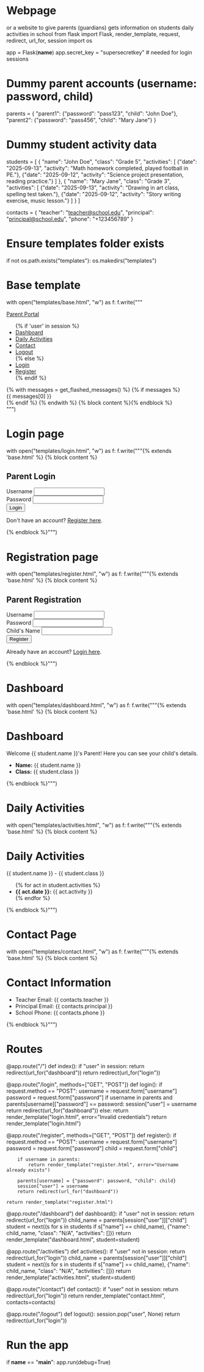 # Webpage
or a website to give parents (guardians) gets information on students daily activities in school 
from flask import Flask, render_template, request, redirect, url_for, session
import os

app = Flask(__name__)
app.secret_key = "supersecretkey"  # needed for login sessions

# Dummy parent accounts (username: password, child)
parents = {
    "parent1": {"password": "pass123", "child": "John Doe"},
    "parent2": {"password": "pass456", "child": "Mary Jane"}
}

# Dummy student activity data
students = [
    {
        "name": "John Doe",
        "class": "Grade 5",
        "activities": [
            {"date": "2025-09-13", "activity": "Math homework completed, played football in PE."},
            {"date": "2025-09-12", "activity": "Science project presentation, reading practice."}
        ]
    },
    {
        "name": "Mary Jane",
        "class": "Grade 3",
        "activities": [
            {"date": "2025-09-13", "activity": "Drawing in art class, spelling test taken."},
            {"date": "2025-09-12", "activity": "Story writing exercise, music lesson."}
        ]
    }
]

contacts = {
    "teacher": "teacher@school.edu",
    "principal": "principal@school.edu",
    "phone": "+123456789"
}

# Ensure templates folder exists
if not os.path.exists("templates"):
    os.makedirs("templates")

# Base template
with open("templates/base.html", "w") as f:
    f.write("""<!DOCTYPE html>
<html lang=\"en\">
<head>
    <meta charset=\"UTF-8\">
    <meta name=\"viewport\" content=\"width=device-width, initial-scale=1.0\">
    <title>Parent Portal</title>
    <link rel=\"stylesheet\" href=\"https://cdn.jsdelivr.net/npm/bootstrap@5.3.0/dist/css/bootstrap.min.css\">
</head>
<body>
    <nav class=\"navbar navbar-expand-lg navbar-dark bg-primary\">
        <div class=\"container-fluid\">
            <a class=\"navbar-brand\" href=\"/\">Parent Portal</a>
            <div class=\"collapse navbar-collapse\">
                <ul class=\"navbar-nav me-auto\">
                    {% if 'user' in session %}
                        <li class=\"nav-item\"><a class=\"nav-link\" href=\"/dashboard\">Dashboard</a></li>
                        <li class=\"nav-item\"><a class=\"nav-link\" href=\"/activities\">Daily Activities</a></li>
                        <li class=\"nav-item\"><a class=\"nav-link\" href=\"/contact\">Contact</a></li>
                        <li class=\"nav-item\"><a class=\"nav-link\" href=\"/logout\">Logout</a></li>
                    {% else %}
                        <li class=\"nav-item\"><a class=\"nav-link\" href=\"/login\">Login</a></li>
                        <li class=\"nav-item\"><a class=\"nav-link\" href=\"/register\">Register</a></li>
                    {% endif %}
                </ul>
            </div>
        </div>
    </nav>
    <div class=\"container mt-4\">
        {% with messages = get_flashed_messages() %}
            {% if messages %}
                <div class=\"alert alert-warning\">{{ messages[0] }}</div>
            {% endif %}
        {% endwith %}
        {% block content %}{% endblock %}
    </div>
</body>
</html>""")

# Login page
with open("templates/login.html", "w") as f:
    f.write("""{% extends 'base.html' %}
{% block content %}
<h2>Parent Login</h2>
<form method=\"POST\" action=\"/login\">
    <div class=\"mb-3\">
        <label>Username</label>
        <input type=\"text\" class=\"form-control\" name=\"username\" required>
    </div>
    <div class=\"mb-3\">
        <label>Password</label>
        <input type=\"password\" class=\"form-control\" name=\"password\" required>
    </div>
    <button type=\"submit\" class=\"btn btn-primary\">Login</button>
</form>
<p class=\"mt-3\">Don't have an account? <a href=\"/register\">Register here</a>.</p>
{% endblock %}""")

# Registration page
with open("templates/register.html", "w") as f:
    f.write("""{% extends 'base.html' %}
{% block content %}
<h2>Parent Registration</h2>
<form method=\"POST\" action=\"/register\">
    <div class=\"mb-3\">
        <label>Username</label>
        <input type=\"text\" class=\"form-control\" name=\"username\" required>
    </div>
    <div class=\"mb-3\">
        <label>Password</label>
        <input type=\"password\" class=\"form-control\" name=\"password\" required>
    </div>
    <div class=\"mb-3\">
        <label>Child's Name</label>
        <input type=\"text\" class=\"form-control\" name=\"child\" required>
    </div>
    <button type=\"submit\" class=\"btn btn-success\">Register</button>
</form>
<p class=\"mt-3\">Already have an account? <a href=\"/login\">Login here</a>.</p>
{% endblock %}""")

# Dashboard
with open("templates/dashboard.html", "w") as f:
    f.write("""{% extends 'base.html' %}
{% block content %}
<h1>Dashboard</h1>
<p>Welcome {{ student.name }}'s Parent! Here you can see your child's details.</p>
<ul class=\"list-group\">
    <li class=\"list-group-item\"><strong>Name:</strong> {{ student.name }}</li>
    <li class=\"list-group-item\"><strong>Class:</strong> {{ student.class }}</li>
</ul>
{% endblock %}""")

# Daily Activities
with open("templates/activities.html", "w") as f:
    f.write("""{% extends 'base.html' %}
{% block content %}
<h1>Daily Activities</h1>
<div class=\"card mb-3\">
    <div class=\"card-header bg-info text-white\">
        {{ student.name }} - {{ student.class }}
    </div>
    <ul class=\"list-group list-group-flush\">
        {% for act in student.activities %}
            <li class=\"list-group-item\"><strong>{{ act.date }}:</strong> {{ act.activity }}</li>
        {% endfor %}
    </ul>
</div>
{% endblock %}""")

# Contact Page
with open("templates/contact.html", "w") as f:
    f.write("""{% extends 'base.html' %}
{% block content %}
<h1>Contact Information</h1>
<ul class=\"list-group\">
    <li class=\"list-group-item\">Teacher Email: {{ contacts.teacher }}</li>
    <li class=\"list-group-item\">Principal Email: {{ contacts.principal }}</li>
    <li class=\"list-group-item\">School Phone: {{ contacts.phone }}</li>
</ul>
{% endblock %}""")

# Routes
@app.route("/")
def index():
    if "user" in session:
        return redirect(url_for("dashboard"))
    return redirect(url_for("login"))

@app.route("/login", methods=["GET", "POST"])
def login():
    if request.method == "POST":
        username = request.form["username"]
        password = request.form["password"]
        if username in parents and parents[username]["password"] == password:
            session["user"] = username
            return redirect(url_for("dashboard"))
        else:
            return render_template("login.html", error="Invalid credentials")
    return render_template("login.html")

@app.route("/register", methods=["GET", "POST"])
def register():
    if request.method == "POST":
        username = request.form["username"]
        password = request.form["password"]
        child = request.form["child"]

        if username in parents:
            return render_template("register.html", error="Username already exists")

        parents[username] = {"password": password, "child": child}
        session["user"] = username
        return redirect(url_for("dashboard"))

    return render_template("register.html")

@app.route("/dashboard")
def dashboard():
    if "user" not in session:
        return redirect(url_for("login"))
    child_name = parents[session["user"]]["child"]
    student = next((s for s in students if s["name"] == child_name), {"name": child_name, "class": "N/A", "activities": []})
    return render_template("dashboard.html", student=student)

@app.route("/activities")
def activities():
    if "user" not in session:
        return redirect(url_for("login"))
    child_name = parents[session["user"]]["child"]
    student = next((s for s in students if s["name"] == child_name), {"name": child_name, "class": "N/A", "activities": []})
    return render_template("activities.html", student=student)

@app.route("/contact")
def contact():
    if "user" not in session:
        return redirect(url_for("login"))
    return render_template("contact.html", contacts=contacts)

@app.route("/logout")
def logout():
    session.pop("user", None)
    return redirect(url_for("login"))

# Run the app
if __name__ == "__main__":
    app.run(debug=True)
